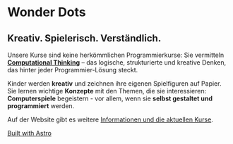 # Wonder Dots

## Kreativ. Spielerisch. Verständlich.

Unsere Kurse sind keine herkömmlichen Programmierkurse:
Sie vermitteln **[Computational Thinking](https://en.wikipedia.org/wiki/Computational_thinking)** – das logische,
strukturierte und kreative Denken, das hinter jeder Programmier-Lösung steckt.

Kinder werden **kreativ** und zeichnen ihre eigenen Spielfiguren auf Papier.
Sie lernen wichtige **Konzepte** mit den Themen, die sie interessieren: **Computerspiele** begeistern - vor allem, wenn sie **selbst gestaltet und programmiert** werden.

Auf der Website gibt es weitere [Informationen und die aktuellen Kurse](https://www.wonderdots.ch).

[Built with Astro](https://astro.build)
